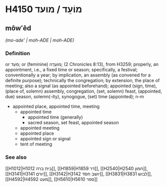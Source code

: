 # H4150 מוֹעֵד / מועד

## môwʻêd

_(mo-ade' | moh-ADE | moh-ADE)_

### Definition

or מֹעֵד; or (feminine) מוֹעָדָה; (2 Chronicles 8:13), from H3259; properly, an appointment, i.e., a fixed time or season; specifically, a festival; conventionally a year; by implication, an assembly (as convened for a definite purpose); technically the congregation; by extension, the place of meeting; also a signal (as appointed beforehand); appointed (sign, time), (place of, solemn) assembly, congregation, (set, solemn) feast, (appointed, due) season, solemn(-ity), synogogue, (set) time (appointed); n-m

- appointed place, appointed time, meeting
  - appointed time
    - appointed time (generally)
    - sacred season, set feast, appointed season
  - appointed meeting
  - appointed place
  - appointed sign or signal
  - tent of meeting

### See also

[[H1012|H1012 בית ברה]], [[H1859|H1859 דר]], [[H2540|H2540 חמון]], [[H3141|H3141 יורם]], [[H3142|H3142 יושב חסד]], [[H3831|H3831 לבוש]], [[H4592|H4592 מעט]], [[H5610|H5610 ספר]]
